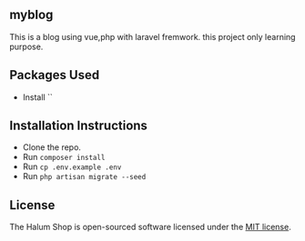 ## myblog

This is a blog using vue,php with laravel fremwork. this project only learning purpose.

## Packages Used

-   Install ``

## Installation Instructions

-   Clone the repo.
-   Run `composer install`
-   Run `cp .env.example .env`
-   Run `php artisan migrate --seed`

## License

The Halum Shop is open-sourced software licensed under the [MIT license](https://opensource.org/licenses/MIT).
